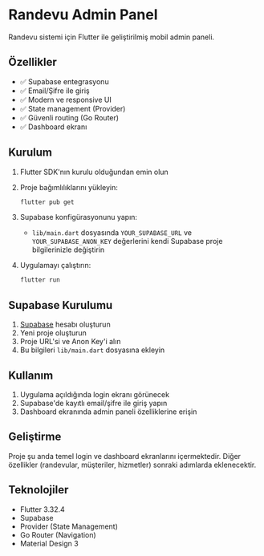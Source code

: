 # Randevu Admin Panel

Randevu sistemi için Flutter ile geliştirilmiş mobil admin paneli.

## Özellikler

- ✅ Supabase entegrasyonu
- ✅ Email/Şifre ile giriş
- ✅ Modern ve responsive UI
- ✅ State management (Provider)
- ✅ Güvenli routing (Go Router)
- ✅ Dashboard ekranı

## Kurulum

1. Flutter SDK'nın kurulu olduğundan emin olun
2. Proje bağımlılıklarını yükleyin:
   ```bash
   flutter pub get
   ```

3. Supabase konfigürasyonunu yapın:
   - `lib/main.dart` dosyasında `YOUR_SUPABASE_URL` ve `YOUR_SUPABASE_ANON_KEY` değerlerini kendi Supabase proje bilgilerinizle değiştirin

4. Uygulamayı çalıştırın:
   ```bash
   flutter run
   ```

## Supabase Kurulumu

1. [Supabase](https://supabase.com) hesabı oluşturun
2. Yeni proje oluşturun
3. Proje URL'si ve Anon Key'i alın
4. Bu bilgileri `lib/main.dart` dosyasına ekleyin

## Kullanım

1. Uygulama açıldığında login ekranı görünecek
2. Supabase'de kayıtlı email/şifre ile giriş yapın
3. Dashboard ekranında admin paneli özelliklerine erişin

## Geliştirme

Proje şu anda temel login ve dashboard ekranlarını içermektedir. Diğer özellikler (randevular, müşteriler, hizmetler) sonraki adımlarda eklenecektir.

## Teknolojiler

- Flutter 3.32.4
- Supabase
- Provider (State Management)
- Go Router (Navigation)
- Material Design 3
